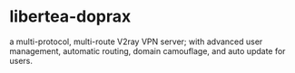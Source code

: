 # libertea-doprax
 a multi-protocol, multi-route V2ray VPN server; with advanced user management, automatic routing, domain camouflage, and auto update for users.
